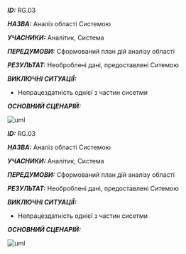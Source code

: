 ***ID:*** RG.03

***НАЗВА:*** Аналіз області Системою

***УЧАСНИКИ:*** Аналітик, Система

***ПЕРЕДУМОВИ:*** Сформований план дій аналізу області

***РЕЗУЛЬТАТ:*** Необроблені дані, предоставлені Ситемою

***ВИКЛЮЧНІ СИТУАЦІЇ:***
 - Непрацездатність однієї з частин сисетми

***ОСНОВНИЙ СЦЕНАРІЙ:*** 

![uml](http://www.plantuml.com/plantuml/png/TL4xJiD05Ept54yv1cbo5IJe-208dGk84NH0WKo58cwmDbYs5dPzXNatOdRNs8qpJV8-C_DsR3Ots-FhxUtvcI64AF0A3uiVhNI77gvWEoEjJjMH70G-O2DPx-7uxqtuun4mm6afay8AUxHwXnPVj7k1rpAo1D-mB2f1e4907PKu2TmB4YLHQmLFyevwwDZuvRHXgu_ZrNfyokV8R3ctnNnwkf0swRPXF88lXfCeh0y8R96ZZupXdN8JSafc8IQgxibxOkMpilrVGQSbcXpAaiFpx61Iq9TNQnf5jytfnGa_pny0)

***ID:*** RG.03

***НАЗВА:*** Аналіз області Системою

***УЧАСНИКИ:*** Аналітик, Система

***ПЕРЕДУМОВИ:*** Сформований план дій аналізу області

***РЕЗУЛЬТАТ:*** Необроблені дані, предоставлені Ситемою

***ВИКЛЮЧНІ СИТУАЦІЇ:***
 - Непрацездатність однієї з частин сисетми

***ОСНОВНИЙ СЦЕНАРІЙ:*** 

![uml](http://www.plantuml.com/plantuml/png/TL4xJiD05Ept54yv1cbo5IJe-208dGk84NH0WKo58cwmDbYs5dPzXNatOdRNs8qpJV8-C_DsR3Ots-FhxUtvcI64AF0A3uiVhNI77gvWEoEjJjMH70G-O2DPx-7uxqtuun4mm6afay8AUxHwXnPVj7k1rpAo1D-mB2f1e4907PKu2TmB4YLHQmLFyevwwDZuvRHXgu_ZrNfyokV8R3ctnNnwkf0swRPXF88lXfCeh0y8R96ZZupXdN8JSafc8IQgxibxOkMpilrVGQSbcXpAaiFpx61Iq9TNQnf5jytfnGa_pny0)
